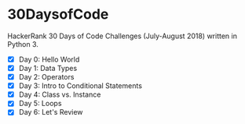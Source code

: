 # 30DaysofCode
HackerRank 30 Days of Code Challenges (July-August 2018) written in Python 3.

- [x] Day 0: Hello World
- [x] Day 1: Data Types
- [x] Day 2: Operators
- [x] Day 3: Intro to Conditional Statements
- [x] Day 4: Class vs. Instance
- [x] Day 5: Loops
- [x] Day 6: Let's Review

